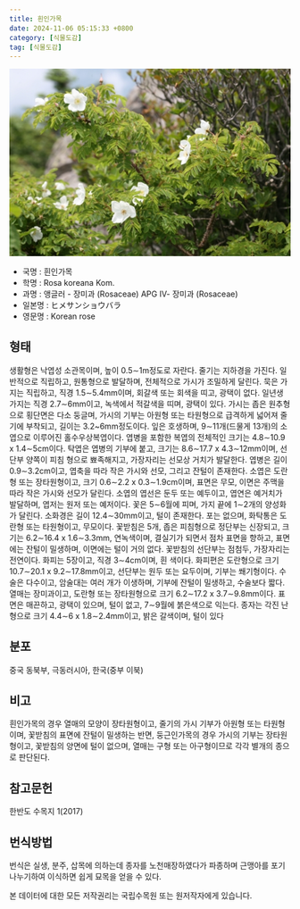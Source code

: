 ```yaml
---
title: 흰인가목
date: 2024-11-06 05:15:33 +0800
category: [식물도감]
tag: [식물도감]
---
```




![흰인가목](/assets/img/fileUpload/plants/basic/Rosaceae/Rosa/13134/13134_10_th2.JPG)
- 국명 : 흰인가목
- 학명 : Rosa koreana Kom.
- 과명 : 앵글러 - 장미과 (Rosaceae) APG Ⅳ- 장미과 (Rosaceae)
- 일본명 : ヒメサンショウバラ
- 영문명 : Korean rose


## 형태
생활형은 낙엽성 소관목이며, 높이 0.5∼1m정도로 자란다. 줄기는 지하경을 가진다. 일반적으로 직립하고, 원통형으로 발달하며, 전체적으로 가시가 조밀하게 달린다. 묵은 가지는 직립하고, 직경 1.5∼5.4mm이며, 회갈색 또는 회색을 띠고, 광택이 없다. 일년생가지는 직경 2.7∼6mm이고, 녹색에서 적갈색을 띠며, 광택이 있다. 가시는 좁은 원추형으로 횡단면은 다소 둥글며, 가시의 기부는 아원형 또는 타원형으로 급격하게 넓어져 줄기에 부착되고, 길이는 3.2~6mm정도이다. 잎은 호생하며, 9∼11개(드물게 13개)의 소엽으로 이루어진 홀수우상복엽이다. 엽병을 포함한 복엽의 전체적인 크기는 4.8∼10.9 x 1.4∼5cm이다. 탁엽은 엽병의 기부에 붙고, 크기는 8.6∼17.7 x 4.3∼12mm이며, 선단부 양쪽이 피침 형으로 뾰족해지고, 가장자리는 선모상 거치가 발달한다. 엽병은 길이 0.9∼3.2cm이고, 엽축을 따라 작은 가시와 선모, 그리고 잔털이 존재한다. 소엽은 도란형 또는 장타원형이고, 크기 0.6∼2.2 x 0.3∼1.9cm이며, 표면은 무모, 이면은 주맥을 따라 작은 가시와 선모가 달린다. 소엽의 엽선은 둔두 또는 예두이고, 엽연은 예거치가 발달하며, 엽저는 원저 또는 예저이다. 꽃은 5∼6월에 피며, 가지 끝에 1∼2개의 양성화가 달린다. 소화경은 길이 12.4∼30mm이고, 털이 존재한다. 포는 없으며, 화탁통은 도란형 또는 타원형이고, 무모이다. 꽃받침은 5개, 좁은 피침형으로 정단부는 신장되고, 크기는 6.2∼16.4 x 1.6∼3.3mm, 연녹색이며, 결실기가 되면서 점차 표면을 향하고, 표면에는 잔털이 밀생하며, 이면에는 털이 거의 없다. 꽃받침의 선단부는 점첨두, 가장자리는 전연이다. 화피는 5장이고, 직경 3∼4cm이며, 흰 색이다. 화피편은 도란형으로 크기 10.7∼20.1 x 9.2∼17.8mm이고, 선단부는 원두 또는 요두이며, 기부는 쐐기형이다. 수술은 다수이고, 암술대는 여러 개가 이생하며, 기부에 잔털이 밀생하고, 수술보다 짧다. 열매는 장미과이고, 도란형 또는 장타원형으로 크기 6.2∼17.2 x 3.7∼9.8mm이다. 표면은 매끈하고, 광택이 있으며, 털이 없고, 7∼9월에 붉은색으로 익는다. 종자는 각진 난형으로 크기 4.4∼6 x 1.8∼2.4mm이고, 밝은 갈색이며, 털이 있다
## 분포
중국 동북부, 극동러시아, 한국(중부 이북)
## 비고
흰인가목의 경우 열매의 모양이 장타원형이고, 줄기의 가시 기부가 아원형 또는 타원형이며, 꽃받침의 표면에 잔털이 밀생하는 반면, 둥근인가목의 경우 가시의 기부는 장타원형이고, 꽃받침의 양면에 털이 없으며, 열매는 구형 또는 아구형이므로 각각 별개의 종으로 판단된다.
## 참고문헌
한반도 수목지 1(2017)
## 번식방법
번식은 실생, 분주, 삽목에 의하는데 종자를 노천매장하였다가 파종하며 근맹아를 포기나누기하여 이식하면 쉽게 묘목을 얻을 수 있다.






본 데이터에 대한 모든 저작권리는 국립수목원 또는 원저작자에게 있습니다.

